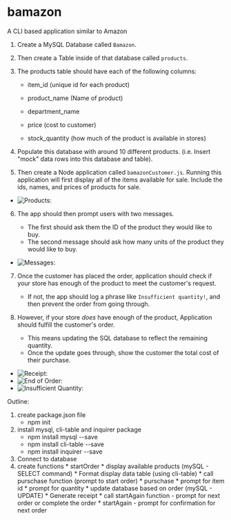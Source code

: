 # bamazon

A CLI based application similar to Amazon

1. Create a MySQL Database called `Bamazon`.

2. Then create a Table inside of that database called `products`.

3. The products table should have each of the following columns:

   * item_id (unique id for each product)

   * product_name (Name of product)

   * department_name

   * price (cost to customer)

   * stock_quantity (how much of the product is available in stores)

4. Populate this database with around 10 different products. (i.e. Insert "mock" data rows into this database and table).

5. Then create a Node application called `bamazonCustomer.js`. Running this application will first display all of the items available for sale. Include the ids, names, and prices of products for sale.

-	![Products:](https://github.com/parendu/bamazon/images/Products.PNG)


6. The app should then prompt users with two messages.

   * The first should ask them the ID of the product they would like to buy.
   * The second message should ask how many units of the product they would like to buy.

-  ![Messages:](https://github.com/parendu/bamazon/images/Order.PNG)

7. Once the customer has placed the order, application should check if your store has enough of the product to meet the customer's request.

   * If not, the app should log a phrase like `Insufficient quantity!`, and then prevent the order from going through.

8. However, if your store _does_ have enough of the product, Application should fulfill the customer's order.
   * This means updating the SQL database to reflect the remaining quantity.
   * Once the update goes through, show the customer the total cost of their purchase.
	
-	![Receipt:](https://github.com/parendu/bamazon/images/Receipt.PNG)
-	![End of Order:](https://github.com/parendu/bamazon/images/OrderEnd.PNG)
-	![Insufficient Quantity:](https://github.com/parendu/bamazon/images/insuffQuant.PNG)

   Outline:
   1. create package.json file
   		* npm init
   2. install mysql, cli-table and inquirer package
   		* npm install mysql --save
   		* npm install cli-table --save
   		* npm install inquirer --save
   3. Connect to database
   4. create functions
   			* startOrder
   				* display available products (mySQL - SELECT command)
   				* Format display data table (using cli-table)
   				* call purschase function (prompt to start order)
   			* purschase
   				* prompt for item id
   				* prompt for quantity 
   				* update database based on order (mySQL - UPDATE)
   				* Generate receipt
   				* call startAgain function
   					- prompt for next order or complete the order
   			* startAgain
   				- prompt for confirmation for next order
